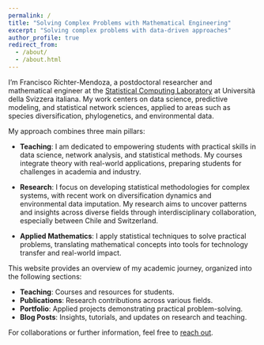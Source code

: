 ```yaml
---
permalink: /
title: "Solving Complex Problems with Mathematical Engineering"
excerpt: "Solving complex problems with data-driven approaches"
author_profile: true
redirect_from: 
  - /about/
  - /about.html
---
```


I’m Francisco Richter-Mendoza, a postdoctoral researcher and mathematical engineer at the [Statistical Computing Laboratory](https://www.ci.inf.usi.ch/research/statslab/people/) at Università della Svizzera italiana. My work centers on data science, predictive modeling, and statistical network sciences, applied to areas such as species diversification, phylogenetics, and environmental data.

My approach combines three main pillars:

- **Teaching**: I am dedicated to empowering students with practical skills in data science, network analysis, and statistical methods. My courses integrate theory with real-world applications, preparing students for challenges in academia and industry.

- **Research**: I focus on developing statistical methodologies for complex systems, with recent work on diversification dynamics and environmental data imputation. My research aims to uncover patterns and insights across diverse fields through interdisciplinary collaboration, especially between Chile and Switzerland.

- **Applied Mathematics**: I apply statistical techniques to solve practical problems, translating mathematical concepts into tools for technology transfer and real-world impact.

This website provides an overview of my academic journey, organized into the following sections:

- **Teaching**: Courses and resources for students.
- **Publications**: Research contributions across various fields.
- **Portfolio**: Applied projects demonstrating practical problem-solving.
- **Blog Posts**: Insights, tutorials, and updates on research and teaching.

For collaborations or further information, feel free to [reach out](mailto:richtf@usi.ch).

